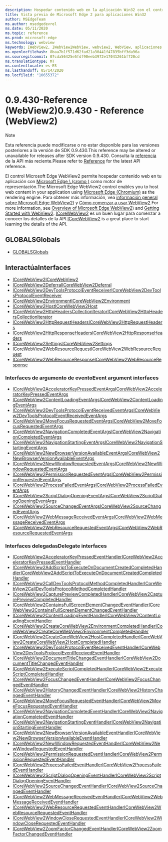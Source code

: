 ```yaml
---
description: Hospedar contenido web en la aplicación Win32 con el control de WebView 2 de Microsoft Edge
title: Vista previa de Microsoft Edge 2 para aplicaciones Win32
author: MSEdgeTeam
ms.author: msedgedevrel
ms.date: 05/11/2020
ms.topic: reference
ms.prod: microsoft-edge
ms.technology: webview
keywords: IWebView2, IWebView2WebView, webview2, WebView, aplicaciones Win32, Win32, Edge, ICoreWebView2, ICoreWebView2Host, control de explorador, HTML Edge
ms.openlocfilehash: 8baa7b1f571d62fad21a30441f47835bff3da96a
ms.sourcegitcommit: 07cda56425e5fdf90eeb3972e17041261bf720cd
ms.translationtype: MT
ms.contentlocale: es-ES
ms.lasthandoff: 05/14/2020
ms.locfileid: "10655372"
---
```

# <span data-ttu-id="c6ba6-104">0.9.430-Reference (WebView2)</span><span class="sxs-lookup"><span data-stu-id="c6ba6-104">0.9.430 - Reference (WebView2)</span></span>  

> [!NOTE]
> <span data-ttu-id="c6ba6-105">Esta referencia puede modificarse o no estar disponible para las versiones posteriores a la versión de SDK 0.9.430.</span><span class="sxs-lookup"><span data-stu-id="c6ba6-105">This reference may be altered or unavailable for releases after SDK version 0.9.430.</span></span> <span data-ttu-id="c6ba6-106">Consulta la [referencia](../../webview2-api-reference.md) de la API más reciente.</span><span class="sxs-lookup"><span data-stu-id="c6ba6-106">Please refer to [Reference](../../webview2-api-reference.md) for the latest API reference.</span></span>

<span data-ttu-id="c6ba6-107">El control Microsoft Edge WebView2 permite hospedar contenido web en tu aplicación con [Microsoft Edge \ (cromo \)](https://www.microsoftedgeinsider.com) como motor de representación.</span><span class="sxs-lookup"><span data-stu-id="c6ba6-107">The Microsoft Edge WebView2 control enables you to host web content in your application using [Microsoft Edge \(Chromium\)](https://www.microsoftedgeinsider.com) as the rendering engine.</span></span>  <span data-ttu-id="c6ba6-108">Para obtener más información, vea [información general sobre Microsoft Edge WebView2](../../index.md)) y [Cómo comenzar a usar WebView2](../../gettingstarted/win32.md).</span><span class="sxs-lookup"><span data-stu-id="c6ba6-108">For more information, see [Overview of Microsoft Edge WebView2](../../index.md)) and [Getting Started with WebView2](../../gettingstarted/win32.md).</span></span>  <span data-ttu-id="c6ba6-109">[ICoreWebView2](0-9-430/ICoreWebView2.md) es un buen lugar para comenzar a conocer los detalles de la API.</span><span class="sxs-lookup"><span data-stu-id="c6ba6-109">[ICoreWebView2](0-9-430/ICoreWebView2.md) is a great place to start learning the details of the API.</span></span>  

## <span data-ttu-id="c6ba6-110">GLOBALS</span><span class="sxs-lookup"><span data-stu-id="c6ba6-110">Globals</span></span>  

*   [<span data-ttu-id="c6ba6-111">GLOBALS</span><span class="sxs-lookup"><span data-stu-id="c6ba6-111">Globals</span></span>](0-9-430/webview2-idl.md)  

## <span data-ttu-id="c6ba6-112">Interactúa</span><span class="sxs-lookup"><span data-stu-id="c6ba6-112">Interfaces</span></span>  
*   [<span data-ttu-id="c6ba6-113">ICoreWebView2</span><span class="sxs-lookup"><span data-stu-id="c6ba6-113">ICoreWebView2</span></span>](0-9-430/ICoreWebView2.md)
*   [<span data-ttu-id="c6ba6-114">ICoreWebView2Deferral</span><span class="sxs-lookup"><span data-stu-id="c6ba6-114">ICoreWebView2Deferral</span></span>](0-9-430/ICoreWebView2Deferral.md)
*   [<span data-ttu-id="c6ba6-115">ICoreWebView2DevToolsProtocolEventReceiver</span><span class="sxs-lookup"><span data-stu-id="c6ba6-115">ICoreWebView2DevToolsProtocolEventReceiver</span></span>](0-9-430/ICoreWebView2DevToolsProtocolEventReceiver.md)
*   [<span data-ttu-id="c6ba6-116">ICoreWebView2Environment</span><span class="sxs-lookup"><span data-stu-id="c6ba6-116">ICoreWebView2Environment</span></span>](0-9-430/ICoreWebView2Environment.md)
*   [<span data-ttu-id="c6ba6-117">ICoreWebView2Host</span><span class="sxs-lookup"><span data-stu-id="c6ba6-117">ICoreWebView2Host</span></span>](0-9-430/ICoreWebView2Host.md)
*   [<span data-ttu-id="c6ba6-118">ICoreWebView2HttpHeadersCollectionIterator</span><span class="sxs-lookup"><span data-stu-id="c6ba6-118">ICoreWebView2HttpHeadersCollectionIterator</span></span>](0-9-430/ICoreWebView2HttpHeadersCollectionIterator.md)
*   [<span data-ttu-id="c6ba6-119">ICoreWebView2HttpRequestHeaders</span><span class="sxs-lookup"><span data-stu-id="c6ba6-119">ICoreWebView2HttpRequestHeaders</span></span>](0-9-430/ICoreWebView2HttpRequestHeaders.md)
*   [<span data-ttu-id="c6ba6-120">ICoreWebView2HttpResponseHeaders</span><span class="sxs-lookup"><span data-stu-id="c6ba6-120">ICoreWebView2HttpResponseHeaders</span></span>](0-9-430/ICoreWebView2HttpResponseHeaders.md)
*   [<span data-ttu-id="c6ba6-121">ICoreWebView2Settings</span><span class="sxs-lookup"><span data-stu-id="c6ba6-121">ICoreWebView2Settings</span></span>](0-9-430/ICoreWebView2Settings.md)
*   [<span data-ttu-id="c6ba6-122">ICoreWebView2WebResourceRequest</span><span class="sxs-lookup"><span data-stu-id="c6ba6-122">ICoreWebView2WebResourceRequest</span></span>](0-9-430/ICoreWebView2WebResourceRequest.md)
*   [<span data-ttu-id="c6ba6-123">ICoreWebView2WebResourceResponse</span><span class="sxs-lookup"><span data-stu-id="c6ba6-123">ICoreWebView2WebResourceResponse</span></span>](0-9-430/ICoreWebView2WebResourceResponse.md)

### <span data-ttu-id="c6ba6-124">Interfaces de argumento de evento</span><span class="sxs-lookup"><span data-stu-id="c6ba6-124">Event argument interfaces</span></span>

*   [<span data-ttu-id="c6ba6-125">ICoreWebView2AcceleratorKeyPressedEventArgs</span><span class="sxs-lookup"><span data-stu-id="c6ba6-125">ICoreWebView2AcceleratorKeyPressedEventArgs</span></span>](0-9-430/ICoreWebView2AcceleratorKeyPressedEventArgs.md)
*   [<span data-ttu-id="c6ba6-126">ICoreWebView2ContentLoadingEventArgs</span><span class="sxs-lookup"><span data-stu-id="c6ba6-126">ICoreWebView2ContentLoadingEventArgs</span></span>](0-9-430/ICoreWebView2ContentLoadingEventArgs.md)
*   [<span data-ttu-id="c6ba6-127">ICoreWebView2DevToolsProtocolEventReceivedEventArgs</span><span class="sxs-lookup"><span data-stu-id="c6ba6-127">ICoreWebView2DevToolsProtocolEventReceivedEventArgs</span></span>](0-9-430/ICoreWebView2DevToolsProtocolEventReceivedEventArgs.md)
*   [<span data-ttu-id="c6ba6-128">ICoreWebView2MoveFocusRequestedEventArgs</span><span class="sxs-lookup"><span data-stu-id="c6ba6-128">ICoreWebView2MoveFocusRequestedEventArgs</span></span>](0-9-430/ICoreWebView2MoveFocusRequestedEventArgs.md)
*   [<span data-ttu-id="c6ba6-129">ICoreWebView2NavigationCompletedEventArgs</span><span class="sxs-lookup"><span data-stu-id="c6ba6-129">ICoreWebView2NavigationCompletedEventArgs</span></span>](0-9-430/ICoreWebView2NavigationCompletedEventArgs.md)
*   [<span data-ttu-id="c6ba6-130">ICoreWebView2NavigationStartingEventArgs</span><span class="sxs-lookup"><span data-stu-id="c6ba6-130">ICoreWebView2NavigationStartingEventArgs</span></span>](0-9-430/ICoreWebView2NavigationStartingEventArgs.md)
*   [<span data-ttu-id="c6ba6-131">ICoreWebView2NewBrowserVersionAvailableEventArgs</span><span class="sxs-lookup"><span data-stu-id="c6ba6-131">ICoreWebView2NewBrowserVersionAvailableEventArgs</span></span>](0-9-430/ICoreWebView2NewBrowserVersionAvailableEventArgs.md)
*   [<span data-ttu-id="c6ba6-132">ICoreWebView2NewWindowRequestedEventArgs</span><span class="sxs-lookup"><span data-stu-id="c6ba6-132">ICoreWebView2NewWindowRequestedEventArgs</span></span>](0-9-430/ICoreWebView2NewWindowRequestedEventArgs.md)
*   [<span data-ttu-id="c6ba6-133">ICoreWebView2PermissionRequestedEventArgs</span><span class="sxs-lookup"><span data-stu-id="c6ba6-133">ICoreWebView2PermissionRequestedEventArgs</span></span>](0-9-430/ICoreWebView2PermissionRequestedEventArgs.md)
*   [<span data-ttu-id="c6ba6-134">ICoreWebView2ProcessFailedEventArgs</span><span class="sxs-lookup"><span data-stu-id="c6ba6-134">ICoreWebView2ProcessFailedEventArgs</span></span>](0-9-430/ICoreWebView2ProcessFailedEventArgs.md)
*   [<span data-ttu-id="c6ba6-135">ICoreWebView2ScriptDialogOpeningEventArgs</span><span class="sxs-lookup"><span data-stu-id="c6ba6-135">ICoreWebView2ScriptDialogOpeningEventArgs</span></span>](0-9-430/ICoreWebView2ScriptDialogOpeningEventArgs.md)
*   [<span data-ttu-id="c6ba6-136">ICoreWebView2SourceChangedEventArgs</span><span class="sxs-lookup"><span data-stu-id="c6ba6-136">ICoreWebView2SourceChangedEventArgs</span></span>](0-9-430/ICoreWebView2SourceChangedEventArgs.md)
*   [<span data-ttu-id="c6ba6-137">ICoreWebView2WebMessageReceivedEventArgs</span><span class="sxs-lookup"><span data-stu-id="c6ba6-137">ICoreWebView2WebMessageReceivedEventArgs</span></span>](0-9-430/ICoreWebView2WebMessageReceivedEventArgs.md)
*   [<span data-ttu-id="c6ba6-138">ICoreWebView2WebResourceRequestedEventArgs</span><span class="sxs-lookup"><span data-stu-id="c6ba6-138">ICoreWebView2WebResourceRequestedEventArgs</span></span>](0-9-430/ICoreWebView2WebResourceRequestedEventArgs.md)

### <span data-ttu-id="c6ba6-139">Interfaces delegadas</span><span class="sxs-lookup"><span data-stu-id="c6ba6-139">Delegate interfaces</span></span>

*   [<span data-ttu-id="c6ba6-140">ICoreWebView2AcceleratorKeyPressedEventHandler</span><span class="sxs-lookup"><span data-stu-id="c6ba6-140">ICoreWebView2AcceleratorKeyPressedEventHandler</span></span>](0-9-430/ICoreWebView2AcceleratorKeyPressedEventHandler.md)
*   [<span data-ttu-id="c6ba6-141">ICoreWebView2AddScriptToExecuteOnDocumentCreatedCompletedHandler</span><span class="sxs-lookup"><span data-stu-id="c6ba6-141">ICoreWebView2AddScriptToExecuteOnDocumentCreatedCompletedHandler</span></span>](0-9-430/ICoreWebView2AddScriptToExecuteOnDocumentCreatedCompletedHandler.md)
*   [<span data-ttu-id="c6ba6-142">ICoreWebView2CallDevToolsProtocolMethodCompletedHandler</span><span class="sxs-lookup"><span data-stu-id="c6ba6-142">ICoreWebView2CallDevToolsProtocolMethodCompletedHandler</span></span>](0-9-430/ICoreWebView2CallDevToolsProtocolMethodCompletedHandler.md)
*   [<span data-ttu-id="c6ba6-143">ICoreWebView2CapturePreviewCompletedHandler</span><span class="sxs-lookup"><span data-stu-id="c6ba6-143">ICoreWebView2CapturePreviewCompletedHandler</span></span>](0-9-430/ICoreWebView2CapturePreviewCompletedHandler.md)
*   [<span data-ttu-id="c6ba6-144">ICoreWebView2ContainsFullScreenElementChangedEventHandler</span><span class="sxs-lookup"><span data-stu-id="c6ba6-144">ICoreWebView2ContainsFullScreenElementChangedEventHandler</span></span>](0-9-430/ICoreWebView2ContainsFullScreenElementChangedEventHandler.md)
*   [<span data-ttu-id="c6ba6-145">ICoreWebView2ContentLoadingEventHandler</span><span class="sxs-lookup"><span data-stu-id="c6ba6-145">ICoreWebView2ContentLoadingEventHandler</span></span>](0-9-430/ICoreWebView2ContentLoadingEventHandler.md)
*   [<span data-ttu-id="c6ba6-146">ICoreWebView2CreateCoreWebView2EnvironmentCompletedHandler</span><span class="sxs-lookup"><span data-stu-id="c6ba6-146">ICoreWebView2CreateCoreWebView2EnvironmentCompletedHandler</span></span>](0-9-430/ICoreWebView2CreateCoreWebView2EnvironmentCompletedHandler.md)
*   [<span data-ttu-id="c6ba6-147">ICoreWebView2CreateCoreWebView2HostCompletedHandler</span><span class="sxs-lookup"><span data-stu-id="c6ba6-147">ICoreWebView2CreateCoreWebView2HostCompletedHandler</span></span>](0-9-430/ICoreWebView2CreateCoreWebView2HostCompletedHandler.md)
*   [<span data-ttu-id="c6ba6-148">ICoreWebView2DevToolsProtocolEventReceivedEventHandler</span><span class="sxs-lookup"><span data-stu-id="c6ba6-148">ICoreWebView2DevToolsProtocolEventReceivedEventHandler</span></span>](0-9-430/ICoreWebView2DevToolsProtocolEventReceivedEventHandler.md)
*   [<span data-ttu-id="c6ba6-149">ICoreWebView2DocumentTitleChangedEventHandler</span><span class="sxs-lookup"><span data-stu-id="c6ba6-149">ICoreWebView2DocumentTitleChangedEventHandler</span></span>](0-9-430/ICoreWebView2DocumentTitleChangedEventHandler.md)
*   [<span data-ttu-id="c6ba6-150">ICoreWebView2ExecuteScriptCompletedHandler</span><span class="sxs-lookup"><span data-stu-id="c6ba6-150">ICoreWebView2ExecuteScriptCompletedHandler</span></span>](0-9-430/ICoreWebView2ExecuteScriptCompletedHandler.md)
*   [<span data-ttu-id="c6ba6-151">ICoreWebView2FocusChangedEventHandler</span><span class="sxs-lookup"><span data-stu-id="c6ba6-151">ICoreWebView2FocusChangedEventHandler</span></span>](0-9-430/ICoreWebView2FocusChangedEventHandler.md)
*   [<span data-ttu-id="c6ba6-152">ICoreWebView2HistoryChangedEventHandler</span><span class="sxs-lookup"><span data-stu-id="c6ba6-152">ICoreWebView2HistoryChangedEventHandler</span></span>](0-9-430/ICoreWebView2HistoryChangedEventHandler.md)
*   [<span data-ttu-id="c6ba6-153">ICoreWebView2MoveFocusRequestedEventHandler</span><span class="sxs-lookup"><span data-stu-id="c6ba6-153">ICoreWebView2MoveFocusRequestedEventHandler</span></span>](0-9-430/ICoreWebView2MoveFocusRequestedEventHandler.md)
*   [<span data-ttu-id="c6ba6-154">ICoreWebView2NavigationCompletedEventHandler</span><span class="sxs-lookup"><span data-stu-id="c6ba6-154">ICoreWebView2NavigationCompletedEventHandler</span></span>](0-9-430/ICoreWebView2NavigationCompletedEventHandler.md)
*   [<span data-ttu-id="c6ba6-155">ICoreWebView2NavigationStartingEventHandler</span><span class="sxs-lookup"><span data-stu-id="c6ba6-155">ICoreWebView2NavigationStartingEventHandler</span></span>](0-9-430/ICoreWebView2NavigationStartingEventHandler.md)
*   [<span data-ttu-id="c6ba6-156">ICoreWebView2NewBrowserVersionAvailableEventHandler</span><span class="sxs-lookup"><span data-stu-id="c6ba6-156">ICoreWebView2NewBrowserVersionAvailableEventHandler</span></span>](0-9-430/ICoreWebView2NewBrowserVersionAvailableEventHandler.md)
*   [<span data-ttu-id="c6ba6-157">ICoreWebView2NewWindowRequestedEventHandler</span><span class="sxs-lookup"><span data-stu-id="c6ba6-157">ICoreWebView2NewWindowRequestedEventHandler</span></span>](0-9-430/ICoreWebView2NewWindowRequestedEventHandler.md)
*   [<span data-ttu-id="c6ba6-158">ICoreWebView2PermissionRequestedEventHandler</span><span class="sxs-lookup"><span data-stu-id="c6ba6-158">ICoreWebView2PermissionRequestedEventHandler</span></span>](0-9-430/ICoreWebView2PermissionRequestedEventHandler.md)
*   [<span data-ttu-id="c6ba6-159">ICoreWebView2ProcessFailedEventHandler</span><span class="sxs-lookup"><span data-stu-id="c6ba6-159">ICoreWebView2ProcessFailedEventHandler</span></span>](0-9-430/ICoreWebView2ProcessFailedEventHandler.md)
*   [<span data-ttu-id="c6ba6-160">ICoreWebView2ScriptDialogOpeningEventHandler</span><span class="sxs-lookup"><span data-stu-id="c6ba6-160">ICoreWebView2ScriptDialogOpeningEventHandler</span></span>](0-9-430/ICoreWebView2ScriptDialogOpeningEventHandler.md)
*   [<span data-ttu-id="c6ba6-161">ICoreWebView2SourceChangedEventHandler</span><span class="sxs-lookup"><span data-stu-id="c6ba6-161">ICoreWebView2SourceChangedEventHandler</span></span>](0-9-430/ICoreWebView2SourceChangedEventHandler.md)
*   [<span data-ttu-id="c6ba6-162">ICoreWebView2WebMessageReceivedEventHandler</span><span class="sxs-lookup"><span data-stu-id="c6ba6-162">ICoreWebView2WebMessageReceivedEventHandler</span></span>](0-9-430/ICoreWebView2WebMessageReceivedEventHandler.md)
*   [<span data-ttu-id="c6ba6-163">ICoreWebView2WebResourceRequestedEventHandler</span><span class="sxs-lookup"><span data-stu-id="c6ba6-163">ICoreWebView2WebResourceRequestedEventHandler</span></span>](0-9-430/ICoreWebView2WebResourceRequestedEventHandler.md)
*   [<span data-ttu-id="c6ba6-164">ICoreWebView2WindowCloseRequestedEventHandler</span><span class="sxs-lookup"><span data-stu-id="c6ba6-164">ICoreWebView2WindowCloseRequestedEventHandler</span></span>](0-9-430/ICoreWebView2WindowCloseRequestedEventHandler.md)
*   [<span data-ttu-id="c6ba6-165">ICoreWebView2ZoomFactorChangedEventHandler</span><span class="sxs-lookup"><span data-stu-id="c6ba6-165">ICoreWebView2ZoomFactorChangedEventHandler</span></span>](0-9-430/ICoreWebView2ZoomFactorChangedEventHandler.md)
